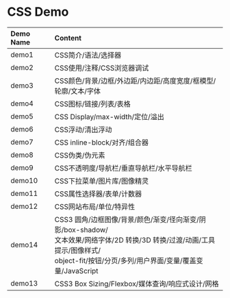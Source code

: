 # CSS Demo

| Demo Name | Content |
| :-------- | :------ |
| demo1	| CSS简介/语法/选择器 |
| demo2	| CSS使用/注释/CSS浏览器调试 |
| demo3	| CSS颜色/背景/边框/外边距/内边距/高度宽度/框模型/轮廓/文本/字体 |
| demo4	| CSS图标/链接/列表/表格 |
| demo5	| CSS Display/max-width/定位/溢出 |
| demo6	| CSS浮动/清出浮动 |
| demo7	| CSS inline-block/对齐/组合器 |
| demo8	| CSS伪类/伪元素 |
| demo9	| CSS不透明度/导航栏/垂直导航栏/水平导航栏 |
| demo10	| CSS下拉菜单/图片库/图像精灵 |
| demo11	| CSS属性选择器/表单/计数器 |
| demo12	| CSS网站布局/单位/特异性 |
| demo14  | CSS3 圆角/边框图像/背景/颜色/渐变/径向渐变/阴影/box-shadow/<br/>文本效果/网络字体/2D 转换/3D 转换/过渡/动画/工具提示/图像样式/<br/>object-fit/按钮/分页/多列/用户界面/变量/覆盖变量/JavaScript |
| demo13  | CSS3 Box Sizing/Flexbox/媒体查询/响应式设计/网格
